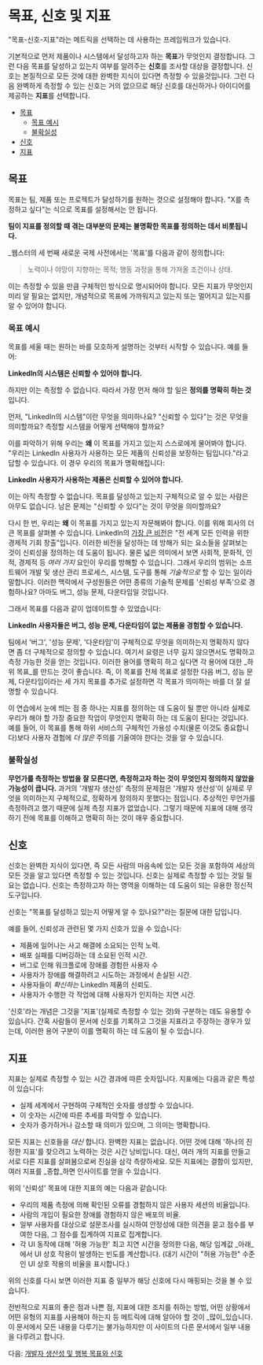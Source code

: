 # 목표, 신호 및 지표

"목표-신호-지표"라는 메트릭을 선택하는 데 사용하는 프레임워크가 있습니다.

기본적으로 먼저 제품이나 시스템에서 달성하고자 하는 **목표**가 무엇인지 결정합니다. 그런 다음 목표를 달성하고 있는지 여부를 알려주는 **신호**를 조사할 대상을 결정합니다. 신호는 본질적으로 모든 것에 대한 완벽한 지식이 있다면 측정할 수 있을것입니다. 그런 다음 완벽하게 측정할 수 있는 신호는 거의 없으므로 해당 신호를 대신하거나 아이디어를 제공하는 **지표**를 선택합니다.

- [목표](#목표)
  - [목표 예시](#목표-예시)
  - [불확실성](#불확실성)
- [신호](#신호)
- [지표](#지표)

## 목표

목표는 팀, 제품 또는 프로젝트가 달성하기를 원하는 것으로 설정해야 합니다. "X를 측정하고 싶다"는 식으로 목표를 설정해서는 안 됩니다.

**팀이 지표를 정의할 때 겪는 대부분의 문제는 불명확한 목표를 정의하는 데서 비롯됩니다.**

_웹스터의 세 번째 새로운 국제 사전에서는 '목표'를 다음과 같이 정의합니다: 

> 노력이나 야망이 지향하는 목적; 행동 과정을 통해 가져올 조건이나 상태.

이는 측정할 수 있을 만큼 구체적인 방식으로 명시되어야 합니다. 모든 지표가 무엇인지 미리 알 필요는 없지만, 개념적으로 목표에 가까워지고 있는지 또는 멀어지고 있는지를 알 수 있어야 합니다.

### 목표 예시

목표를 세울 때는 원하는 바를 모호하게 설명하는 것부터 시작할 수 있습니다. 예를 들어:

**LinkedIn의 시스템은 신뢰할 수 있어야 합니다.**

하지만 이는 측정할 수 없습니다. 따라서 가장 먼저 해야 할 일은 **정의를 명확히 하는 것**입니다.

먼저, "LinkedIn의 시스템"이란 무엇을 의미하나요? "신뢰할 수 있다"는 것은 무엇을 의미할까요? 측정할 시스템을 어떻게 선택해야 할까요?

이를 파악하기 위해 우리는 **왜** 이 목표를 가지고 있는지 스스로에게 물어봐야 합니다. "우리는 LinkedIn 사용자가 사용하는 모든 제품의 신뢰성을 보장하는 팀입니다."라고 답할 수 있습니다. 이 경우 우리의 목표가 명확해집니다:

**LinkedIn 사용자가 사용하는 제품은 신뢰할 수 있어야 합니다.**

이는 아직 측정할 수 없습니다. 목표를 달성하고 있는지 구체적으로 알 수 있는 사람은 아무도 없습니다. 남은 문제는 "신뢰할 수 있다"는 것이 무엇을 의미할까요?

다시 한 번, 우리는 **왜** 이 목표를 가지고 있는지 자문해봐야 합니다. 이를 위해 회사의 더 큰 목표를 살펴볼 수 있습니다. LinkedIn의 [가장 큰 비전](https://about.linkedin.com/)은 "전 세계 모든 인력을 위한 경제적 기회 창출"입니다. 이러한 비전을 달성하는 데 방해가 되는 요소들을 살펴보는 것이 신뢰성을 정의하는 데 도움이 됩니다. 물론 넓은 의미에서 보면 사회적, 문화적, 인적, 경제적 등 _여러 가지_ 요인이 우리를 방해할 수 있습니다. 그래서 우리의 범위는 소프트웨어 개발 및 생산 관리 프로세스, 시스템, 도구를 통해 _기술적으로_ 할 수 있는 일이라 말합니다. 이러한 맥락에서 구성원들은 어떤 종류의 기술적 문제를 '신뢰성 부족'으로 경험하나요? 아마도 버그, 성능 문제, 다운타임일 것입니다.

그래서 목표를 다음과 같이 업데이트할 수 있었습니다:

**LinkedIn 사용자들은 버그, 성능 문제, 다운타임이 없는 제품을 경험할 수 있습니다.**

팀에서 '버그', '성능 문제', '다운타임'이 구체적으로 무엇을 의미하는지 명확하지 않다면 좀 더 구체적으로 정의할 수 있습니다. 여기서 요령은 너무 길지 않으면서도 명확하고 측정 가능한 것을 얻는 것입니다. 이러한 용어를 명확히 하고 싶다면 각 용어에 대한 _하위 목표_를 만드는 것이 좋습니다. 즉, 이 목표를 전체 목표로 설정한 다음 버그, 성능 문제, 다운타임이라는 세 가지 목표를 추가로 설정하면 각 목표가 의미하는 바를 더 잘 설명할 수 있습니다.

이 연습에서 눈에 띄는 점 중 하나는 지표를 정의하는 데 도움이 될 뿐만 아니라 실제로 우리가 해야 할 가장 중요한 작업이 무엇인지 명확히 하는 데 도움이 된다는 것입니다. 예를 들어, 이 목표를 통해 하위 서비스의 구체적인 가용성 수치(물론 이것도 중요합니다)보다 사용자 경험에 _더 많은_ 주의를 기울여야 한다는 것을 알 수 있습니다.

### 불확실성

**무언가를 측정하는 방법을 잘 모른다면, 측정하고자 하는 것이 무엇인지 정의하지 않았을 가능성이 큽니다.** 과거의 '개발자 생산성' 측정의 문제점은 '개발자 생산성'이 실제로 무엇을 의미하는지 구체적으로, 정확하게 정의하지 못했다는 점입니다. 추상적인 무언가를 측정하려고 했기 때문에 실제 측정 지표가 없었습니다. 그렇기 때문에 지표에 대해 생각하기 전에 목표를 이해하고 명확히 하는 것이 매우 중요합니다.

## 신호

신호는 완벽한 지식이 있다면, 즉 모든 사람의 마음속에 있는 모든 것을 포함하여 세상의 모든 것을 알고 있다면 측정할 수 있는 것입니다. 신호는 실제로 측정할 수 있는 것일 필요는 없습니다. 신호는 측정하고자 하는 영역을 이해하는 데 도움이 되는 유용한 정신적 도구입니다.

신호는 "목표를 달성하고 있는지 어떻게 알 수 있나요?"라는 질문에 대한 답입니다.

예를 들어, 신뢰성과 관련된 몇 가지 신호가 있을 수 있습니다:

* 제품에 일어나는 사고 해결에 소요되는 인적 노력.
* 배포 실패를 디버깅하는 데 소요된 인적 시간.
* 버그로 인해 워크플로에 장애를 경험한 사용자 수
* 사용자가 장애를 해결하려고 시도하는 과정에서 손실된 시간.
* 사용자들이 _확신하는_ LinkedIn 제품의 신뢰도.
* 사용자가 수행한 각 작업에 대해 사용자가 인지하는 지연 시간.

'신호'라는 개념은 그것을 '지표'(실제로 측정할 수 있는 것)와 구분하는 데도 유용할 수 있습니다. 간혹 사람들이 문서에 신호를 기록하고 그것을 지표라고 주장하는 경우가 있는데, 이러한 용어 구분이 이를 명확히 하는 데 도움이 될 수 있습니다.

## 지표

지표는 실제로 측정할 수 있는 시간 경과에 따른 숫자입니다. 지표에는 다음과 같은 특성이 있습니다:

* 실제 세계에서 구현하여 구체적인 숫자를 생성할 수 있습니다.
* 이 숫자는 시간에 따른 추세를 파악할 수 있습니다.
* 숫자가 증가하거나 감소할 때 의미가 있으며, 그 의미는 명확합니다.


모든 지표는 신호들을 _대신_ 합니다. 완벽한 지표는 없습니다. 어떤 것에 대해 '하나의 진정한 지표'를 찾으려고 노력하는 것은 시간 낭비입니다. 대신, 여러 개의 지표를 만들고 서로 다른 지표를 살펴봄으로써 진실을 삼각 측량하세요. 모든 지표에는 결함이 있지만, 여러 지표를 _종합_하면 인사이트를 얻을 수 있습니다.

위의 '신뢰성' 목표에 대한 지표의 예는 다음과 같습니다:

* 우리의 제품 측정에 의해 확인된 오류를 경험하지 않은 사용자 세션의 비율입니다.
* 사람의 개입이 필요한 장애를 경험하지 않은 배포의 비율.
* 일부 사용자를 대상으로 설문조사를 실시하여 안정성에 대한 의견을 묻고 점수를 부여한 다음, 그 점수를 집계하여 지표로 집계합니다.
* 각 UI 동작에 대해 '허용 가능한' 최고 지연 시간을 정의한 다음, 해당 임계값 _아래_에서 UI 상호 작용이 발생하는 빈도를 계산합니다. (대기 시간이 "허용 가능한" 수준인 UI 상호 작용의 비율을 표시합니다.)

위의 신호를 다시 보면 이러한 지표 중 일부가 해당 신호에 다시 매핑되는 것을 볼 수 있습니다.

전반적으로 지표의 좋은 점과 나쁜 점, 지표에 대한 조치를 취하는 방법, 어떤 상황에서 어떤 유형의 지표를 사용해야 하는지 등 메트릭에 대해 알아야 할 것이 _많이_있습니다. 이 문서에서 모든 내용을 다루기는 불가능하지만 이 사이트의 다른 문서에서 일부 내용을 다루려고 합니다.

다음: [개발자 생산성 및 행복 목표와 신호](dph-goals-and-signals.md)
